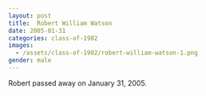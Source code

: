 ```yaml
---
layout: post
title:  Robert William Watson
date: 2005-01-31
categories: class-of-1982
images:
  - /assets/class-of-1982/robert-william-watson-1.png
gender: male
---
```

Robert passed away on January 31, 2005.
